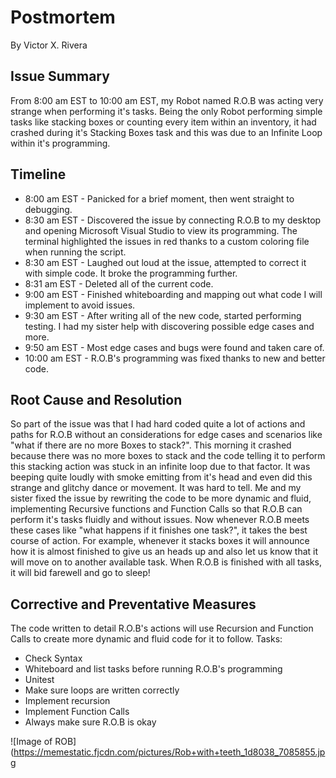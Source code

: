 # Postmortem
By Victor X. Rivera

## Issue Summary
From 8:00 am EST to 10:00 am EST, my Robot named R.O.B was acting very strange when performing it's tasks. Being the only Robot performing simple tasks like stacking boxes or counting every item within an inventory, it had crashed during it's Stacking Boxes task and this was due to an Infinite Loop within it's programming.

## Timeline
- 8:00 am EST - Panicked for a brief moment, then went straight to debugging.
- 8:30 am EST - Discovered the issue by connecting R.O.B to my desktop and opening Microsoft Visual Studio to view its programming. The terminal highlighted the issues in red thanks to a custom coloring file when running the script.
- 8:30 am EST - Laughed out loud at the issue, attempted to correct it with simple code. It broke the programming further.
- 8:31 am EST - Deleted all of the current code.
- 9:00 am EST - Finished whiteboarding and mapping out what code I will implement to avoid issues.
- 9:30 am EST - After writing all of the new code, started performing testing. I had my sister help with discovering possible edge cases and more.
- 9:50 am EST - Most edge cases and bugs were found and taken care of.
- 10:00 am EST - R.O.B's programming was fixed thanks to new and better code.

## Root Cause and Resolution
So part of the issue was that I had hard coded quite a lot of actions and paths for R.O.B without an considerations for edge cases and scenarios like "what if there are no more Boxes to stack?". This morning it crashed because there was no more boxes to stack and the code telling it to perform this stacking action was stuck in an infinite loop due to that factor. It was beeping quite loudly with smoke emitting from it's head and even did this strange and glitchy dance or movement. It was hard to tell.
Me and my sister fixed the issue by rewriting the code to be more dynamic and fluid, implementing Recursive functions and Function Calls so that R.O.B can perform it's tasks fluidly and without issues. Now whenever R.O.B meets these cases like "what happens if it finishes one task?", it takes the best course of action. For example, whenever it stacks boxes it will announce how it is almost finished to give us an heads up and also let us know that it will move on to another available task. When R.O.B is finished with all tasks, it will bid farewell and go to sleep!

## Corrective and Preventative Measures
The code written to detail R.O.B's actions will use Recursion and Function Calls to create more dynamic and fluid code for it to follow.
Tasks:
- Check Syntax
- Whiteboard and list tasks before running R.O.B's programming
- Unitest
- Make sure loops are written correctly
- Implement recursion
- Implement Function Calls
- Always make sure R.O.B is okay

![Image of ROB](https://memestatic.fjcdn.com/pictures/Rob+with+teeth_1d8038_7085855.jpg
